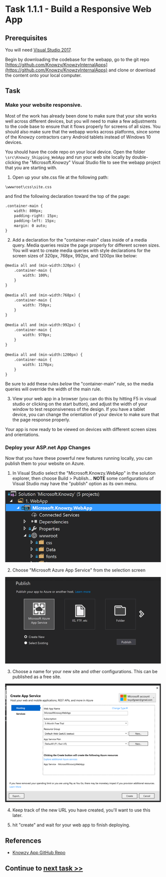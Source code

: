 # Task 1.1.1 - Build a Responsive Web App

## Prerequisites 

You will need [Visual Studio 2017](https://developer.microsoft.com/windows/downloads).

Begin by downloading the codebase for the webapp, go to the git repo [https://github.com/Knowzy/KnowzyInternalApps](https://github.com/Knowzy/KnowzyInternalApps) and clone or download the content onto your local computer.


## Task 
### Make your website responsive.
  Most of the work has already been done to make sure that your site works well across different devices, but you will need to make a few adjustments to the code base to ensure that it flows properly for screens of all sizes.  You should also make sure that the webapp works across platforms, since some of the Knowzy contractors carry Android tablets instead of Windows 10 devices.

  You should have the code repo on your local device. Open the folder `\src\Knowzy_Shipping_WebApp` and run your web site locally by double-clicking the "Microsoft.Knowzy" Visual Studio file to see the webapp project that you are starting with.

<!--   Would be helpful to identify specifically which components of the Hack Checklist need to be on your machine in order to build this project locally / complete this tutorial as everyone may not want to install all of the Hack Checklist components. (I don't) Is this only the ASP.Net web dev component? -->
  
  1. Open up your site.css file at the following path:
```
\wwwroot\css\site.css
```

 and find the following declaration toward the top of the page:

```
.container-main {
    width: 800px;
    padding-right: 15px;
    padding-left: 15px;
    margin: 0 auto;
}
```


  2. Add a declaration for the "container-main" class inside of a media query. Media queries resize the page properly for different screen sizes. You will want to create media queries with style declarations for the screen sizes of 320px, 768px, 992px, and 1200px like below:

```
@media all and (min-width:320px) {
    .container-main {
        width: 100%;
    }
}

@media all and (min-width:768px) {
    .container-main {
        width: 750px;
    }
}

@media all and (min-width:992px) {
    .container-main {
        width: 970px;
    }
}

@media all and (min-width:1200px) {
    .container-main {
        width: 1170px;
    }
}
```

  Be sure to add these rules *below* the "container-main" rule, so the media queries will override the width of the main rule.

  3. View your web app in a browser (you can do this  by hitting F5 in visual studio or clicking on the start button), and adjust the width of your window to test responsiveness of the design.  If you have a tablet device, you can change the orientation of your device to make sure that the page response properly.  

<!--   It should look similar to this...

  IMAGES STILL NEEDED
 [image of page layout on two different orientations] -->
 
 
Your app is now ready to be viewed on devices with different screen sizes and orientations.


### Deploy your ASP.net App Changes
Now that you have these powerful new features running locally, you can publish them to your website on Azure.

1. In Visual Studio select the "Microsoft.Knowzy.WebApp" in the solution explorer, then choose Build > Publish... 
**NOTE** some configurations of Visual Studio may have the "publish" option as its own menu.

![publish screen from vs](images/publish0.PNG)

2. Choose "Microsoft Azure App Service" from the selection screen

![publish screen from vs](images/publish1.PNG)

3.  Choose a name for your new site and other configurations.  This can be published as a free site.

![publish screen from vs](images/publish2.PNG)

4. Keep track of the new URL you have created, you'll want to use this later.

5. hit "create" and wait for your web app to finish deploying.



## References

- [Knowzy App GitHub Repo](https://github.com/Knowzy/KnowzyInternalApps)




## Continue to [next task >> ](112_GeneratePWA.md)
